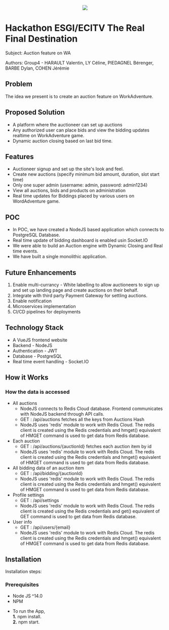 <p align="center">
    <img src="https://i.ibb.co/s6TCpC3/logo.png">
</p>

# Hackathon ESGI/ECITV The Real Final Destination

Subject: Auction feature on WA

Authors: Group4 - HARAULT Valentin, LY Céline, PIEDAGNEL Bérenger, BARBE Dylan, COHEN Jérémie

## Problem
The idea we present is to create an auction feature on WorkAdventure.

## Proposed Solution
* A platform where the auctioneer can set up auctions
* Any authorized user can place bids and view the bidding updates realtime on WorkAdventure game.
* Dynamic auction closing based on last bid time.

## Features
* Auctioneer signup and set up the site's look and feel.
* Create new auctions (specify minimum bid amount, duration, slot start time)
* Only one super admin (username: admin, password: admin1234)
* View all auctions, bids and products on administration
* Real time updates for Biddings placed by various users on WordAdventure game.

## POC
* In POC, we have created a NodeJS based application which connects to PostgreSQL Database.
* Real time update of bidding dashboard is enabled usin Socket.IO
* We were able to build an Auction engine with Dynamic Closing and Real time events.
* We have built a single monolithic application.

## Future Enhancements
1. Enable multi-currancy - White labelling to allow auctioneers to sign up and set up landing page and create auctions on their behalf.
2. Integrate with third party Payment Gateway for settling auctions.
3. Enable notification
4. Microservices implementation
5. CI/CD pipelines for deployments


## Technology Stack
* A VueJS frontend website
* Backend - NodeJS
* Authentication - JWT
* Database - PostgreSQL
* Real time event handling - Socket.IO

## How it Works
### How the data is accessed
* All auctions
    * NodeJS connects to Redis Cloud database. Frontend communicates with NodeJS backend through API calls.
    * GET : /api/auctions fetches all the keys from Auctions Hash
    * NodeJS uses 'redis' module to work with Redis Cloud. The redis client is created using the Redis credentials and hmget() equivalent of HMGET command is used to get data from Redis database.
* Each auction
    * GET : /api/auctions/{auctionId} fetches each auction item by id
    * NodeJS uses 'redis' module to work with Redis Cloud. The redis client is created using the Redis credentials and hmget() equivalent of HMGET command is used to get data from Redis database.
* All bidding data of an auction item
    * GET : /api/bidding/{auctionId}
    * NodeJS uses 'redis' module to work with Redis Cloud. The redis client is created using the Redis credentials and hmget() equivalent of HMGET command is used to get data from Redis database.
* Profile settings
    * GET : /api/settings
    * NodeJS uses 'redis' module to work with Redis Cloud. The redis client is created using the Redis credentials and get() equivalent of GET command is used to get data from Redis database.
* User info
    * GET : /api/users/{email}
    * NodeJS uses 'redis' module to work with Redis Cloud. The redis client is created using the Redis credentials and hmget() equivalent of HMGET command is used to get data from Redis database.

## Installation
Installation steps:
### Prerequisites

- Node JS ^14.0 
- NPM

* To run the App,<br>
  **1.** npm install.<br>
  **2.** npm start.<br>
